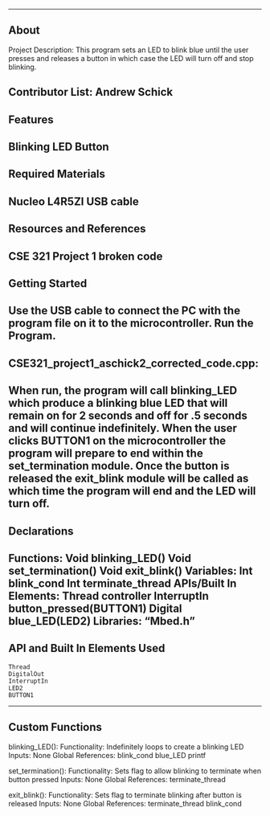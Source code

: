 -------------------
About
-------------------
Project Description:
This program sets an LED to blink blue until the user presses and releases a button in which case the LED will turn off and stop blinking.  

Contributor List:
Andrew Schick
--------------------
Features
--------------------
Blinking LED
Button
--------------------
Required Materials
--------------------
Nucleo L4R5ZI
USB cable
--------------------
Resources and References
--------------------
CSE 321 Project 1 broken code
--------------------
Getting Started
--------------------
Use the USB cable to connect the PC with the program file on it to the microcontroller. Run the Program. 
--------------------
CSE321_project1_aschick2_corrected_code.cpp:
--------------------
When run, the program will call blinking_LED which produce a blinking blue LED that will remain on for 2 seconds and off for .5 seconds and will continue indefinitely. When the user clicks BUTTON1 on the microcontroller the program will prepare to end within the set_termination module. Once the button is released the exit_blink module will be called as which time the program will end and the LED will turn off.
----------
Declarations
----------
Functions:
	Void blinking_LED()
	Void set_termination()
	Void exit_blink()
Variables:
	Int blink_cond
	Int terminate_thread
APIs/Built In Elements:
	Thread controller
	InterruptIn button_pressed(BUTTON1)
	Digital blue_LED(LED2)
Libraries:
	“Mbed.h”
	<cstdlib>
----------
API and Built In Elements Used
----------
	Thread
	DigitalOut
	InterruptIn
	LED2
	BUTTON1
----------
Custom Functions
----------
blinking_LED():
	Functionality:
       Indefinitely loops to create a blinking LED 
	Inputs:
		None
	Global References:
		blink_cond
		blue_LED
		printf

set_termination():
	Functionality:
		Sets flag to allow blinking to terminate when button pressed
	Inputs:
		None
	Global References:
		terminate_thread

exit_blink():
	Functionality:
		Sets flag to terminate blinking after button is released
	Inputs:
		None
	Global References:
		terminate_thread
		blink_cond
